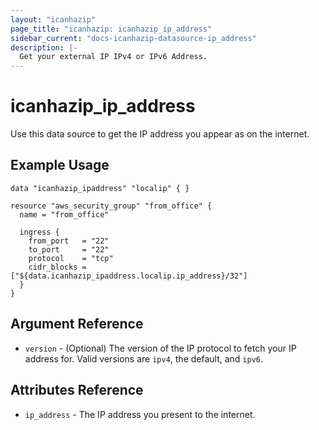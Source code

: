 ```yaml
---
layout: "icanhazip"
page_title: "icanhazip: icanhazip_ip_address"
sidebar_current: "docs-icanhazip-datasource-ip_address"
description: |-
  Get your external IP IPv4 or IPv6 Address.
---
```


# icanhazip\_ip_address

Use this data source to get the IP address you appear as on the internet.

## Example Usage

```hcl
data "icanhazip_ipaddress" "localip" { }

resource "aws_security_group" "from_office" {
  name = "from_office"

  ingress {
    from_port   = "22"
    to_port     = "22"
    protocol    = "tcp"
    cidr_blocks = ["${data.icanhazip_ipaddress.localip.ip_address}/32"]
  }
}
```

## Argument Reference

* `version` - (Optional) The version of the IP protocol to fetch your IP address
  for. Valid versions are `ipv4`, the default, and `ipv6`.

## Attributes Reference

* `ip_address` - The IP address you present to the internet.

